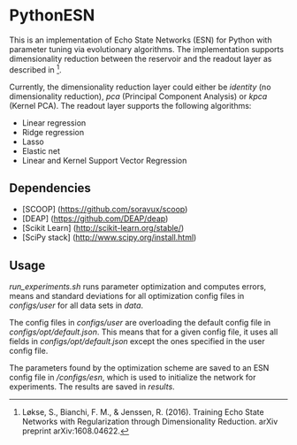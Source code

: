 # PythonESN
This is an implementation of Echo State Networks (ESN) for Python with
parameter tuning via evolutionary algorithms. The implementation
supports dimensionality reduction between the reservoir and the readout
layer as described in [^fn1].

Currently, the dimensionality reduction layer could either be *identity*
(no dimensionality reduction), *pca* (Principal Component Analysis) or
*kpca* (Kernel PCA). The readout layer supports the following
algorithms:
* Linear regression
* Ridge regression
* Lasso
* Elastic net
* Linear and Kernel Support Vector Regression

## Dependencies
* [SCOOP] (https://github.com/soravux/scoop)
* [DEAP] (https://github.com/DEAP/deap)
* [Scikit Learn] (http://scikit-learn.org/stable/)
* [SciPy stack] (http://www.scipy.org/install.html)

## Usage
*run_experiments.sh* runs parameter optimization and computes errors,
means and standard deviations for all optimization config files in
*configs/user* for all data sets in *data*.

The config files in *configs/user* are overloading the default config
file in *configs/opt/default.json*. This means that for a given config
file, it uses all fields in *configs/opt/default.json* except the ones
specified in the user config file.

The parameters found by the optimization scheme are saved to an ESN
config file in */configs/esn*, which is used to initialize the
network for experiments. The results are saved in *results*.

[^fn1]: Løkse, S., Bianchi, F. M., & Jenssen, R. (2016). Training Echo
  State Networks with Regularization through Dimensionality Reduction. arXiv preprint arXiv:1608.04622.
